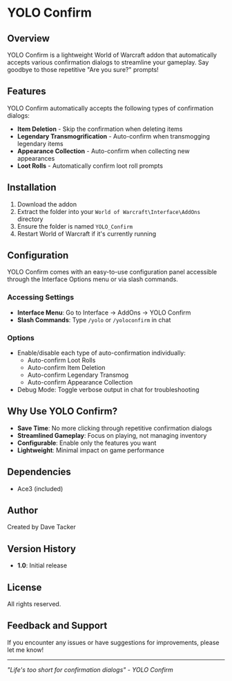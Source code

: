 # YOLO Confirm

## Overview
YOLO Confirm is a lightweight World of Warcraft addon that automatically accepts various confirmation dialogs to streamline your gameplay. Say goodbye to those repetitive "Are you sure?" prompts!

## Features
YOLO Confirm automatically accepts the following types of confirmation dialogs:

- **Item Deletion** - Skip the confirmation when deleting items
- **Legendary Transmogrification** - Auto-confirm when transmogging legendary items
- **Appearance Collection** - Auto-confirm when collecting new appearances
- **Loot Rolls** - Automatically confirm loot roll prompts

## Installation
1. Download the addon
2. Extract the folder into your `World of Warcraft\Interface\AddOns` directory
3. Ensure the folder is named `YOLO_Confirm`
4. Restart World of Warcraft if it's currently running

## Configuration
YOLO Confirm comes with an easy-to-use configuration panel accessible through the Interface Options menu or via slash commands.

### Accessing Settings
- **Interface Menu**: Go to Interface → AddOns → YOLO Confirm
- **Slash Commands**: Type `/yolo` or `/yoloconfirm` in chat

### Options
- Enable/disable each type of auto-confirmation individually:
  - Auto-confirm Loot Rolls
  - Auto-confirm Item Deletion
  - Auto-confirm Legendary Transmog
  - Auto-confirm Appearance Collection
- Debug Mode: Toggle verbose output in chat for troubleshooting

## Why Use YOLO Confirm?
- **Save Time**: No more clicking through repetitive confirmation dialogs
- **Streamlined Gameplay**: Focus on playing, not managing inventory
- **Configurable**: Enable only the features you want
- **Lightweight**: Minimal impact on game performance

## Dependencies
- Ace3 (included)

## Author
Created by Dave Tacker

## Version History
- **1.0**: Initial release

## License
All rights reserved.

## Feedback and Support
If you encounter any issues or have suggestions for improvements, please let me know!

---

*"Life's too short for confirmation dialogs" - YOLO Confirm*
